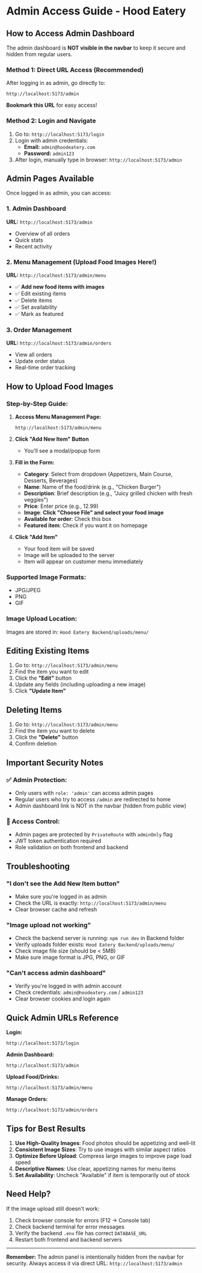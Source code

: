 # Admin Access Guide - Hood Eatery

## How to Access Admin Dashboard

The admin dashboard is **NOT visible in the navbar** to keep it secure and hidden from regular users.

### Method 1: Direct URL Access (Recommended)

After logging in as admin, go directly to:

```
http://localhost:5173/admin
```

**Bookmark this URL** for easy access!

### Method 2: Login and Navigate

1. Go to: `http://localhost:5173/login`
2. Login with admin credentials:
   - **Email:** `admin@hoodeatery.com`
   - **Password:** `admin123`
3. After login, manually type in browser: `http://localhost:5173/admin`

## Admin Pages Available

Once logged in as admin, you can access:

### 1. Admin Dashboard
**URL:** `http://localhost:5173/admin`
- Overview of all orders
- Quick stats
- Recent activity

### 2. Menu Management (Upload Food Images Here!)
**URL:** `http://localhost:5173/admin/menu`
- ✅ **Add new food items with images**
- ✅ Edit existing items
- ✅ Delete items
- ✅ Set availability
- ✅ Mark as featured

### 3. Order Management
**URL:** `http://localhost:5173/admin/orders`
- View all orders
- Update order status
- Real-time order tracking

## How to Upload Food Images

### Step-by-Step Guide:

1. **Access Menu Management Page:**
   ```
   http://localhost:5173/admin/menu
   ```

2. **Click "Add New Item" Button**
   - You'll see a modal/popup form

3. **Fill in the Form:**
   - **Category**: Select from dropdown (Appetizers, Main Course, Desserts, Beverages)
   - **Name**: Name of the food/drink (e.g., "Chicken Burger")
   - **Description**: Brief description (e.g., "Juicy grilled chicken with fresh veggies")
   - **Price**: Enter price (e.g., 12.99)
   - **Image**: **Click "Choose File" and select your food image**
   - **Available for order**: Check this box
   - **Featured item**: Check if you want it on homepage

4. **Click "Add Item"**
   - Your food item will be saved
   - Image will be uploaded to the server
   - Item will appear on customer menu immediately

### Supported Image Formats:
- JPG/JPEG
- PNG
- GIF

### Image Upload Location:
Images are stored in: `Hood Eatery Backend/uploads/menu/`

## Editing Existing Items

1. Go to: `http://localhost:5173/admin/menu`
2. Find the item you want to edit
3. Click the **"Edit"** button
4. Update any fields (including uploading a new image)
5. Click **"Update Item"**

## Deleting Items

1. Go to: `http://localhost:5173/admin/menu`
2. Find the item you want to delete
3. Click the **"Delete"** button
4. Confirm deletion

## Important Security Notes

### ✅ Admin Protection:
- Only users with `role: 'admin'` can access admin pages
- Regular users who try to access `/admin` are redirected to home
- Admin dashboard link is NOT in the navbar (hidden from public view)

### 🔐 Access Control:
- Admin pages are protected by `PrivateRoute` with `adminOnly` flag
- JWT token authentication required
- Role validation on both frontend and backend

## Troubleshooting

### "I don't see the Add New Item button"
- Make sure you're logged in as admin
- Check the URL is exactly: `http://localhost:5173/admin/menu`
- Clear browser cache and refresh

### "Image upload not working"
- Check the backend server is running: `npm run dev` in Backend folder
- Verify uploads folder exists: `Hood Eatery Backend/uploads/menu/`
- Check image file size (should be < 5MB)
- Make sure image format is JPG, PNG, or GIF

### "Can't access admin dashboard"
- Verify you're logged in with admin account
- Check credentials: `admin@hoodeatery.com` / `admin123`
- Clear browser cookies and login again

## Quick Admin URLs Reference

**Login:**
```
http://localhost:5173/login
```

**Admin Dashboard:**
```
http://localhost:5173/admin
```

**Upload Food/Drinks:**
```
http://localhost:5173/admin/menu
```

**Manage Orders:**
```
http://localhost:5173/admin/orders
```

## Tips for Best Results

1. **Use High-Quality Images**: Food photos should be appetizing and well-lit
2. **Consistent Image Sizes**: Try to use images with similar aspect ratios
3. **Optimize Before Upload**: Compress large images to improve page load speed
4. **Descriptive Names**: Use clear, appetizing names for menu items
5. **Set Availability**: Uncheck "Available" if item is temporarily out of stock

## Need Help?

If the image upload still doesn't work:
1. Check browser console for errors (F12 → Console tab)
2. Check backend terminal for error messages
3. Verify the backend `.env` file has correct `DATABASE_URL`
4. Restart both frontend and backend servers

---

**Remember:** The admin panel is intentionally hidden from the navbar for security. Always access it via direct URL: `http://localhost:5173/admin`
